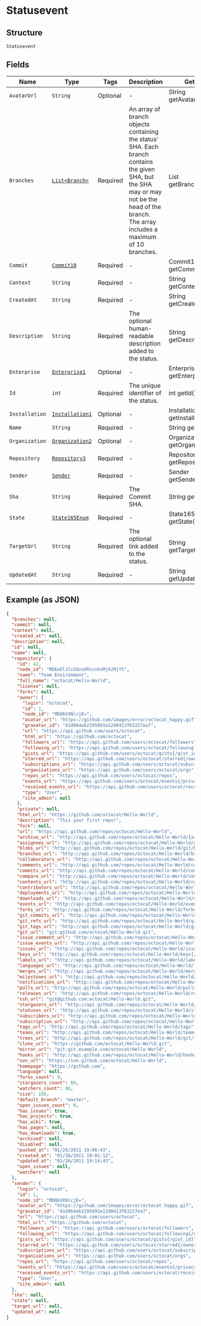 
# Statusevent

## Structure

`Statusevent`

## Fields

| Name | Type | Tags | Description | Getter | Setter |
|  --- | --- | --- | --- | --- | --- |
| `AvatarUrl` | `String` | Optional | - | String getAvatarUrl() | setAvatarUrl(String avatarUrl) |
| `Branches` | [`List<Branch>`](../../doc/models/branch.md) | Required | An array of branch objects containing the status' SHA. Each branch contains the given SHA, but the SHA may or may not be the head of the branch. The array includes a maximum of 10 branches. | List<Branch> getBranches() | setBranches(List<Branch> branches) |
| `Commit` | [`Commit10`](../../doc/models/commit-10.md) | Required | - | Commit10 getCommit() | setCommit(Commit10 commit) |
| `Context` | `String` | Required | - | String getContext() | setContext(String context) |
| `CreatedAt` | `String` | Required | - | String getCreatedAt() | setCreatedAt(String createdAt) |
| `Description` | `String` | Required | The optional human-readable description added to the status. | String getDescription() | setDescription(String description) |
| `Enterprise` | [`Enterprise1`](../../doc/models/enterprise-1.md) | Optional | - | Enterprise1 getEnterprise() | setEnterprise(Enterprise1 enterprise) |
| `Id` | `int` | Required | The unique identifier of the status. | int getId() | setId(int id) |
| `Installation` | [`Installation1`](../../doc/models/installation-1.md) | Optional | - | Installation1 getInstallation() | setInstallation(Installation1 installation) |
| `Name` | `String` | Required | - | String getName() | setName(String name) |
| `Organization` | [`Organization2`](../../doc/models/organization-2.md) | Optional | - | Organization2 getOrganization() | setOrganization(Organization2 organization) |
| `Repository` | [`Repository3`](../../doc/models/repository-3.md) | Required | - | Repository3 getRepository() | setRepository(Repository3 repository) |
| `Sender` | [`Sender`](../../doc/models/sender.md) | Required | - | Sender getSender() | setSender(Sender sender) |
| `Sha` | `String` | Required | The Commit SHA. | String getSha() | setSha(String sha) |
| `State` | [`State165Enum`](../../doc/models/state-165-enum.md) | Required | - | State165Enum getState() | setState(State165Enum state) |
| `TargetUrl` | `String` | Required | The optional link added to the status. | String getTargetUrl() | setTargetUrl(String targetUrl) |
| `UpdatedAt` | `String` | Required | - | String getUpdatedAt() | setUpdatedAt(String updatedAt) |

## Example (as JSON)

```json
{
  "branches": null,
  "commit": null,
  "context": null,
  "created_at": null,
  "description": null,
  "id": null,
  "name": null,
  "repository": {
    "id": 42,
    "node_id": "MDEwOlJlcG9zaXRvcnkxMjk2MjY5",
    "name": "Team Environment",
    "full_name": "octocat/Hello-World",
    "license": null,
    "forks": null,
    "owner": {
      "login": "octocat",
      "id": 1,
      "node_id": "MDQ6VXNlcjE=",
      "avatar_url": "https://github.com/images/error/octocat_happy.gif",
      "gravatar_id": "41d064eb2195891e12d0413f63227ea7",
      "url": "https://api.github.com/users/octocat",
      "html_url": "https://github.com/octocat",
      "followers_url": "https://api.github.com/users/octocat/followers",
      "following_url": "https://api.github.com/users/octocat/following{/other_user}",
      "gists_url": "https://api.github.com/users/octocat/gists{/gist_id}",
      "starred_url": "https://api.github.com/users/octocat/starred{/owner}{/repo}",
      "subscriptions_url": "https://api.github.com/users/octocat/subscriptions",
      "organizations_url": "https://api.github.com/users/octocat/orgs",
      "repos_url": "https://api.github.com/users/octocat/repos",
      "events_url": "https://api.github.com/users/octocat/events{/privacy}",
      "received_events_url": "https://api.github.com/users/octocat/received_events",
      "type": "User",
      "site_admin": null
    },
    "private": null,
    "html_url": "https://github.com/octocat/Hello-World",
    "description": "This your first repo!",
    "fork": null,
    "url": "https://api.github.com/repos/octocat/Hello-World",
    "archive_url": "http://api.github.com/repos/octocat/Hello-World/{archive_format}{/ref}",
    "assignees_url": "http://api.github.com/repos/octocat/Hello-World/assignees{/user}",
    "blobs_url": "http://api.github.com/repos/octocat/Hello-World/git/blobs{/sha}",
    "branches_url": "http://api.github.com/repos/octocat/Hello-World/branches{/branch}",
    "collaborators_url": "http://api.github.com/repos/octocat/Hello-World/collaborators{/collaborator}",
    "comments_url": "http://api.github.com/repos/octocat/Hello-World/comments{/number}",
    "commits_url": "http://api.github.com/repos/octocat/Hello-World/commits{/sha}",
    "compare_url": "http://api.github.com/repos/octocat/Hello-World/compare/{base}...{head}",
    "contents_url": "http://api.github.com/repos/octocat/Hello-World/contents/{+path}",
    "contributors_url": "http://api.github.com/repos/octocat/Hello-World/contributors",
    "deployments_url": "http://api.github.com/repos/octocat/Hello-World/deployments",
    "downloads_url": "http://api.github.com/repos/octocat/Hello-World/downloads",
    "events_url": "http://api.github.com/repos/octocat/Hello-World/events",
    "forks_url": "http://api.github.com/repos/octocat/Hello-World/forks",
    "git_commits_url": "http://api.github.com/repos/octocat/Hello-World/git/commits{/sha}",
    "git_refs_url": "http://api.github.com/repos/octocat/Hello-World/git/refs{/sha}",
    "git_tags_url": "http://api.github.com/repos/octocat/Hello-World/git/tags{/sha}",
    "git_url": "git:github.com/octocat/Hello-World.git",
    "issue_comment_url": "http://api.github.com/repos/octocat/Hello-World/issues/comments{/number}",
    "issue_events_url": "http://api.github.com/repos/octocat/Hello-World/issues/events{/number}",
    "issues_url": "http://api.github.com/repos/octocat/Hello-World/issues{/number}",
    "keys_url": "http://api.github.com/repos/octocat/Hello-World/keys{/key_id}",
    "labels_url": "http://api.github.com/repos/octocat/Hello-World/labels{/name}",
    "languages_url": "http://api.github.com/repos/octocat/Hello-World/languages",
    "merges_url": "http://api.github.com/repos/octocat/Hello-World/merges",
    "milestones_url": "http://api.github.com/repos/octocat/Hello-World/milestones{/number}",
    "notifications_url": "http://api.github.com/repos/octocat/Hello-World/notifications{?since,all,participating}",
    "pulls_url": "http://api.github.com/repos/octocat/Hello-World/pulls{/number}",
    "releases_url": "http://api.github.com/repos/octocat/Hello-World/releases{/id}",
    "ssh_url": "git@github.com:octocat/Hello-World.git",
    "stargazers_url": "http://api.github.com/repos/octocat/Hello-World/stargazers",
    "statuses_url": "http://api.github.com/repos/octocat/Hello-World/statuses/{sha}",
    "subscribers_url": "http://api.github.com/repos/octocat/Hello-World/subscribers",
    "subscription_url": "http://api.github.com/repos/octocat/Hello-World/subscription",
    "tags_url": "http://api.github.com/repos/octocat/Hello-World/tags",
    "teams_url": "http://api.github.com/repos/octocat/Hello-World/teams",
    "trees_url": "http://api.github.com/repos/octocat/Hello-World/git/trees{/sha}",
    "clone_url": "https://github.com/octocat/Hello-World.git",
    "mirror_url": "git:git.example.com/octocat/Hello-World",
    "hooks_url": "http://api.github.com/repos/octocat/Hello-World/hooks",
    "svn_url": "https://svn.github.com/octocat/Hello-World",
    "homepage": "https://github.com",
    "language": null,
    "forks_count": 9,
    "stargazers_count": 80,
    "watchers_count": 80,
    "size": 108,
    "default_branch": "master",
    "open_issues_count": 0,
    "has_issues": true,
    "has_projects": true,
    "has_wiki": true,
    "has_pages": null,
    "has_downloads": true,
    "archived": null,
    "disabled": null,
    "pushed_at": "01/26/2011 19:06:43",
    "created_at": "01/26/2011 19:01:12",
    "updated_at": "01/26/2011 19:14:43",
    "open_issues": null,
    "watchers": null
  },
  "sender": {
    "login": "octocat",
    "id": 1,
    "node_id": "MDQ6VXNlcjE=",
    "avatar_url": "https://github.com/images/error/octocat_happy.gif",
    "gravatar_id": "41d064eb2195891e12d0413f63227ea7",
    "url": "https://api.github.com/users/octocat",
    "html_url": "https://github.com/octocat",
    "followers_url": "https://api.github.com/users/octocat/followers",
    "following_url": "https://api.github.com/users/octocat/following{/other_user}",
    "gists_url": "https://api.github.com/users/octocat/gists{/gist_id}",
    "starred_url": "https://api.github.com/users/octocat/starred{/owner}{/repo}",
    "subscriptions_url": "https://api.github.com/users/octocat/subscriptions",
    "organizations_url": "https://api.github.com/users/octocat/orgs",
    "repos_url": "https://api.github.com/users/octocat/repos",
    "events_url": "https://api.github.com/users/octocat/events{/privacy}",
    "received_events_url": "https://api.github.com/users/octocat/received_events",
    "type": "User",
    "site_admin": null
  },
  "sha": null,
  "state": null,
  "target_url": null,
  "updated_at": null
}
```


